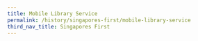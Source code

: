 ```yaml
---
title: Mobile Library Service
permalink: /history/singapores-first/mobile-library-service
third_nav_title: Singapores First
---
```

